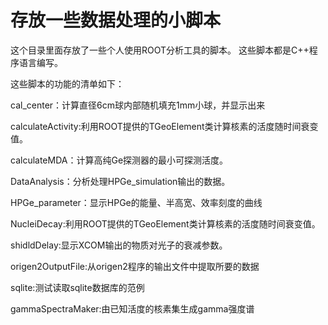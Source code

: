 存放一些数据处理的小脚本
===============

这个目录里面存放了一些个人使用ROOT分析工具的脚本。
这些脚本都是C++程序语言编写。

这些脚本的功能的清单如下：

cal_center：计算直径6cm球内部随机填充1mm小球，并显示出来

calculateActivity:利用ROOT提供的TGeoElement类计算核素的活度随时间衰变值。

calculateMDA：计算高纯Ge探测器的最小可探测活度。

DataAnalysis：分析处理HPGe_simulation输出的数据。

HPGe_parameter：显示HPGe的能量、半高宽、效率刻度的曲线

NucleiDecay:利用ROOT提供的TGeoElement类计算核素的活度随时间衰变值。

shidldDelay:显示XCOM输出的物质对光子的衰减参数。

origen2OutputFile:从origen2程序的输出文件中提取所要的数据

sqlite:测试读取sqlite数据库的范例

gammaSpectraMaker:由已知活度的核素集生成gamma强度谱
